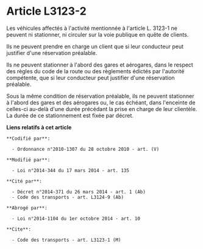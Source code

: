 # Article L3123-2

Les véhicules affectés à l'activité mentionnée à l'article L. 3123-1 ne peuvent ni stationner, ni circuler sur la voie
publique en quête de clients. 

Ils ne peuvent prendre en charge un client que si leur conducteur peut justifier d'une réservation préalable.

Ils ne peuvent stationner à l'abord des gares et aérogares, dans le respect des règles du code de la route ou des règlements
édictés par l'autorité compétente, que si leur conducteur peut justifier d'une réservation préalable.

Sous la même condition de réservation préalable, ils ne peuvent stationner à l'abord des gares et des aérogares ou, le cas
échéant, dans l'enceinte de celles-ci au-delà d'une durée précédant la prise en charge de leur clientèle. La durée de ce
stationnement est fixée par décret.

**Liens relatifs à cet article**

	**Codifié par**:

	  - Ordonnance n°2010-1307 du 28 octobre 2010 - art. (V)

	**Modifié par**:

	  - Loi n°2014-344 du 17 mars 2014 - art. 135

	**Cité par**:

	  - Décret n°2014-371 du 26 mars 2014 - art. 1 (Ab)
	  - Code des transports - art. L3124-9 (Ab)

	**Abrogé par**:

	  - Loi n°2014-1104 du 1er octobre 2014 - art. 10

	**Cite**:

	  - Code des transports - art. L3123-1 (M)
